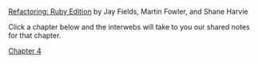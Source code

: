 
[Refactoring: Ruby Edition](https://www.amazon.com/Refactoring-Ruby-Addison-Wesley-Professional/dp/0321984137) by Jay Fields, Martin Fowler, and Shane Harvie

Click a chapter below and the interwebs will take to you our shared notes for that chapter.

[Chapter 4](https://github.com/mycargus/autobots-can-read-too/tree/master/refactoring_ruby/chapter_4)